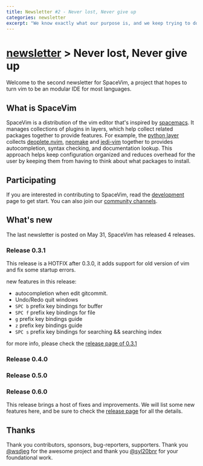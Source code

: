 ```yaml
---
title: Newsletter #2 - Never lost, Never give up
categories: newsletter
excerpt: "We know exactly what our purpose is, and we keep trying to do it, never get lost, never give up..."
---
```


# [newsletter](https://spacevim.org/development#newsletter) > Never lost, Never give up

Welcome to the second newsletter for SpaceVim, a project that hopes to turn vim to be an modular IDE for most languages.

## What is SpaceVim

SpaceVim is a distribution of the vim editor that's inspired by [spacemacs](https://github.com/syl20bnr/spacemacs). It manages collections of plugins in layers, which help collect related packages together to provide features. For example, the [python layer](http://spacevim.org/layers/lang/python/) collects [deoplete.nvim](https://github.com/Shougo/deoplete.nvim/), [neomake](https://github.com/neomake/neomake) and [jedi-vim](https://github.com/davidhalter/jedi-vim) together to provides autocompletion, syntax checking, and documentation lookup. This approach helps keep configuration organized and reduces overhead for the user by keeping them from having to think about what packages to install.

## Participating

If you are interested in contributing to SpaceVim, read the [development](http://spacevim.org/development/) page to get start. You can also join our [community channels](http://spacevim.org/community/).

## What's new

The last newsletter is posted on May 31, SpaceVim has released 4 releases.

### Release 0.3.1

This release is a HOTFIX after 0.3.0, it adds support for old version of vim and fix some startup errors. 

new features in this release:

- autocompletion when edit gitcommit.
- Undo/Redo quit windows
- `SPC b` prefix key bindings for buffer
- `SPC f` prefix key bindings for file
- `g` prefix key bindings guide
- `z` prefix key bindings guide
- `SPC s` prefix key bindings for searching && searching index

for more info, please check the [release page of 0.3.1](https://spacevim.org/SpaceVim-release-v0.3.1/)

### Release 0.4.0

### Release 0.5.0

### Release 0.6.0

This release brings a host of fixes and improvements. We will list some new features here, and be sure to check the [release page](https://spacevim.org/SpaceVim-release-v0.6.0/) for all the details.

## Thanks

Thank you contributors, sponsors, bug-reporters, supporters. Thank you [@wsdjeg](https://github.com/wsdjeg) for the awesome project and thank you [@syl20bnr](https://github.com/syl20bnr) for your foundational work.
